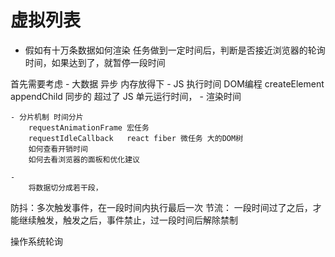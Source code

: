 # 虚拟列表

- 假如有十万条数据如何渲染
任务做到一定时间后，判断是否接近浏览器的轮询时间，如果达到了，就暂停一段时间

首先需要考虑
    - 大数据
        异步
        内存放得下
    - JS 执行时间
        DOM编程 createElement appendChild
        同步的
        超过了 JS 单元运行时间，
    - 渲染时间


    - 分片机制 时间分片
        requestAnimationFrame 宏任务
        requestIdleCallback   react fiber 微任务 大的DOM树
        如何查看开销时间
        如何去看浏览器的面板和优化建议

    - 
        将数据切分成若干段，



防抖：多次触发事件，在一段时间内执行最后一次
节流： 一段时间过了之后，才能继续触发，触发之后，事件禁止，过一段时间后解除禁制

操作系统轮询